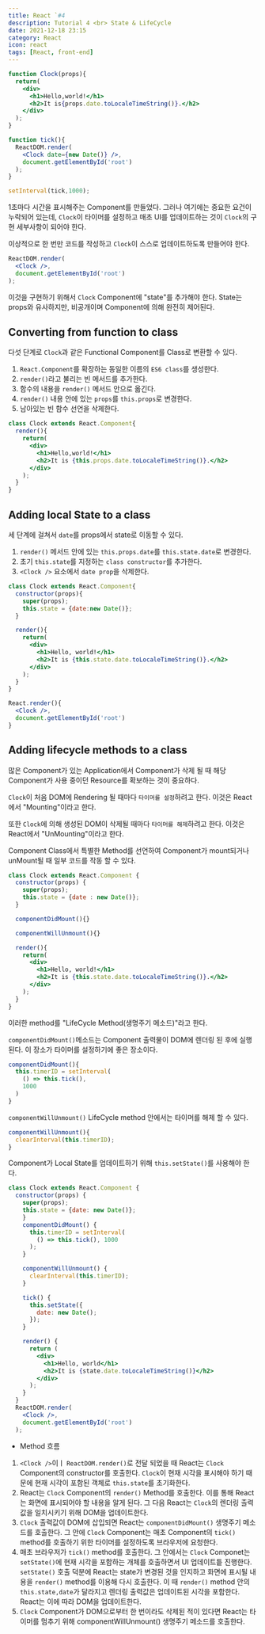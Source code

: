 ```yaml
---
title: React `#4
description: Tutorial 4 <br> State & LifeCycle
date: 2021-12-18 23:15
category: React
icon: react
tags: [React, front-end]
---
```


```jsx
function Clock(props){
  return(
    <div>
      <h1>Hello,world!</h1>
      <h2>It is{props.date.toLocaleTimeString()}.</h2>
    </div>
  );
}

function tick(){
  ReactDOM.render(
    <Clock date={new Date()} />,
    document.getElementById('root')
  );
}

setInterval(tick,1000);
```

1초마다 시간을 표시해주는 Component를 만들었다. 그러나 여기에는 중요한 요건이 누락되어 있는데, `Clock`이 타이머를 설정하고 매초 UI를 업데이트하는 것이 `Clock`의 구현 세부사항이 되어야 한다.

이상적으로 한 번만 코드를 작성하고 `Clock`이 스스로 업데이트하도록 만들어야 한다.

```jsx
ReactDOM.render(
  <Clock />,
  document.getElementById('root')
);
```

이것을 구현하기 위해서 `Clock` Component에 "state"를 추가해야 한다. State는 props와 유사하지만, 비공개이며 Component에 의해 완전히 제어된다.

## Converting from function to class

다섯 단계로 `Clock`과 같은 Functional Component를 Class로 변환할 수 있다.

1. `React.Component`를 확장하는 동일한 이름의 `ES6 class`를 생성한다.
2. `render()`라고 불리는 빈 메서드를 추가한다.
3. 함수의 내용을 `render()` 메서드 안으로 옮긴다.
4. `render()` 내용 안에 있는 `props`를 `this.props`로 변경한다.
5. 남아있는 빈 함수 선언을 삭제한다.

```jsx
class Clock extends React.Component{
  render(){
    return(
      <div>
        <h1>Hello,world!</h1>
        <h2>It is {this.props.date.toLocaleTimeString()}.</h2>
      </div>
    );
  }
}
```

## Adding local State to a class

세 단계에 걸쳐서 `date`를 props에서 state로 이동할 수 있다.

1. `render()` 메서드 안에 있는 `this.props.date`를 `this.state.date`로 변경한다.
2. 초기 `this.state`를 지정하는 `class constructor`를 추가한다.
3. `<Clock />` 요소에서 `date prop`을 삭제한다.

```jsx
class Clock extends React.Component{
  constructor(props){
    super(props);
    this.state = {date:new Date()};
  }

  render(){
    return(
      <div>
        <h1>Hello, world!</h1> 
        <h2>It is {this.state.date.toLocaleTimeString()}.</h2>
      </div>
    );
  }
}

React.render(){
  <Clock />,
  document.getElementById('root')
}
```

## Adding lifecycle methods to a class

많은 Component가 있는 Application에서 Component가 삭제 될 때 해당 Component가 사용 중이던 Resource를 확보하는 것이 중요하다.

`Clock`이 처음 DOM에 Rendering 될 때마다 `타이머를 설정`하려고 한다. 이것은 React에서 "Mounting"이라고 한다.

또한 `Clock`에 의해 생성된 DOM이 삭제될 때마다 `타이머를 해제`하려고 한다. 이것은 React에서 "UnMounting"이라고 한다.

Component Class에서 특별한 Method를 선언하여 Component가 mount되거나 unMount될 때 일부 코드를 작동 할 수 있다.

```jsx
class Clock extends React.Component {
  constructor(props) {
    super(props);
    this.state = {date : new Date()};
  }

  componentDidMount(){}

  componentWillUnmount(){}

  render(){
    return(
      <div>
        <h1>Hello, world!</h1>
        <h2>It is {this.state.date.toLocaleTimeString()}.</h2>
      </div>
    );
  }
}
```

이러한 method를 "LifeCycle Method(생명주기 메소드)"라고 한다.

`componentDidMount()`메소드는 Component 출력물이 DOM에 렌더링 된 후에 실행된다. 이 장소가 타이머를 설정하기에 좋은 장소이다.

```jsx
componentDidMount(){
  this.timerID = setInterval(
    () => this.tick(),
    1000
  )
}
```

`componentWillUnmount()` LifeCycle method 안에서는 타이머를 해제 할 수 있다.

```jsx
componentWillUnmount(){
  clearInterval(this.timerID);
}
```

Component가 Local State를 업데이트하기 위해 `this.setState()`를 사용해야 한다.

```jsx
class Clock extends React.Component {
  constructor(props) {
    super(props);
    this.state = {date: new Date()};
    }
    componentDidMount() {
      this.timerID = setInterval(
        () => this.tick(), 1000
      );
    }

    componentWillUnmount() {
      clearInterval(this.timerID);
    }

    tick() {
      this.setState({
        date: new Date();
      });
    }

    render() {
      return (
        <div>
          <h1>Hello, world</h1>
          <h2>It is {state.date.toLocaleTimeString()}</h2>
        </div>
      );
    }
  }
  ReactDOM.render(
    <Clock />,
    document.getElementById('root')
  );
```

* Method 흐름
1. `<Clock />`이ㅣ `ReactDOM.render()`로 전달 되었을 때 React는 `Clock` Component의 constructor를 호출한다. `Clock`이 현재 시각을 표시해야 하기 때문에 현재 시각이 포함된 객체로 `this.state`를 초기화한다.
2. React는 `Clock` Component의 `render()` Method를 호출한다. 이를 통해 React는 화면에 표시되어야 할 내용을 알게 된다. 그 다음 React는 `Clock`의 렌더링 출력값을 일치시키기 위해 DOM을 업데이트한다.
3. `Clock` 출력값이 DOM에 삽입되면 React는 `componentDidMount()` 생명주기 메소드를 호출한다. 그 안에 `Clock` Component는 매초 Component의 `tick()` method를 호출하기 위한 타이머를 설정하도록 브라우저에 요청한다.
4. 매초 브라우저가 `tick()` method를 호출한다. 그 안에서는 `Clock` Componet는 `setState()`에 현재 시각을 포함하는 개체를 호출하면서 UI 업데이트틑 진행한다. `setState()` 호출 덕분에 React는 state가 변경된 것을 인지하고 화면에 표시될 내용을 `render()` method를 이용해 다시 호출한다. 이 때 `render()` method 안의 `this.state,date`가 달라지고 렌더링 출력값은 업데이트된 시각을 포함한다. React는 이에 따라 DOM을 업데이트한다.
5. `Clock` Component가 DOM으로부터 한 번이라도 삭제된 적이 있다면 React는 타이머를 멈추기 위해 componentWillUnmount() 생명주기 메소드를 호출한다. 